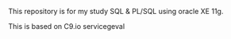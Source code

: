 This repository is for my study SQL & PL/SQL using oracle XE 11g.

This is based on C9.io servicegeval 